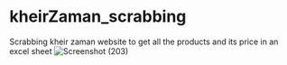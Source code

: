 # kheirZaman_scrabbing
Scrabbing kheir zaman website to get all the products and its price in an excel sheet
![Screenshot (203)](https://user-images.githubusercontent.com/46241874/177749705-9a2deadf-6113-446c-8e89-15563d47e0f2.png)
